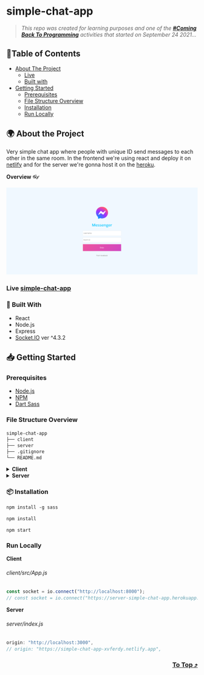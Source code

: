# simple-chat-app

> _This repo was created for learning purposes and one of the [_**#Coming Back To Programming**_](https://github.com/xvferdy/beginner-portfolio "Beginner Portfolio") activities that started on September 24 2021…_

## :round_pushpin:Table of Contents
- [About The Project](#-about-the-project)
    - [Live](#live-simple-chat-app)
    - [Built with](#-built-with)   
- [Getting Started](#-getting-started)
    - [Prerequisites](#prerequisites)
    - [File Structure Overview](#file-structure-overview)
    - [Installation](#-installation)
    - [Run Locally](#run-locally)

## 🌍 About the Project
Very simple chat app where people with unique ID send messages to each other in the same room. In the frontend we're using react and deploy it on [netlify](https://www.netlify.com/ "Netlify") and for the server we're gonna host it on the [heroku](https://www.heroku.com/platform "Heroku").

**Overview** 👓
<p align="">
  <img src="./client/src/assets/overview3.png">
</p>

### Live [simple-chat-app](https://simple-chat-app-xvferdy.netlify.app/)

### 👀 Built With
- React
- Node.js
- Express
- [Socket.IO](https://socket.io/) ver ^4.3.2


## 📥 Getting Started
### Prerequisites
- [Node.js](https://nodejs.org/en/)
- [NPM](https://www.npmjs.com/)
- [Dart Sass](https://sass-lang.com/dart-sass)

### File Structure Overview
```
simple-chat-app
├── client
├── server
├── .gitignore
└── README.md
```

<details>
    <summary><b>Client</b></summary>

###### ./client
```
client
├── node_modules
├── public
├── src
│   ├── assets
│   ├── hooks
│   ├── stylesheets
│   │   ├── css
│   │   └── scss
│   ├── App.js
│   ├── Chat.js
│   └── index.js
├── package-lock.json
├── package.json
```
</details>

<details>
    <summary><b>Server</b></summary>

###### ./server
```
server
├── node_modules
├── index.js
├── package-lock.json
├── package.json
├── Procfile
└── router.js
```
</details>

### 📦 Installation
```
npm install -g sass
```
```
npm install
```
```
npm start
```

### Run Locally
**Client**
###### client/src/App.js
```javascript
const socket = io.connect("http://localhost:8000");
// const socket = io.connect("https://server-simple-chat-app.herokuapp.com");
```
**Server**
###### server/index.js
```javascript
origin: "http://localhost:3000",
// origin: "https://simple-chat-app-xvferdy.netlify.app",
```

<h3 align="right">
      <a href="#simple-chat-app">To Top ⤴️</a>
</h3>
